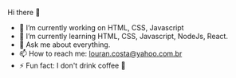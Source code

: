 Hi there 👋

- 🔭 I’m currently working on HTML, CSS, Javascript
- 🌱 I’m currently learning HTML, CSS, Javascript, NodeJs, React.
- 💬 Ask me about everything.
- 📫 How to reach me: louran.costa@yahoo.com.br
- ⚡ Fun fact: I don't drink coffee 🤷
